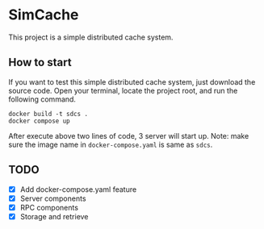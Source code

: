 # SimCache
This project is a simple distributed cache system.

## How to start
If you want to test this simple distributed cache system, just download the source code.
Open your terminal, locate the project root, and run the following command.
```shell
docker build -t sdcs .
docker compose up
```
After execute above two lines of code, 3 server will start up.
Note: make sure the image name in `docker-compose.yaml` is same as `sdcs`.

## TODO
- [x] Add docker-compose.yaml feature 
- [x] Server components
- [x] RPC components
- [x] Storage and retrieve